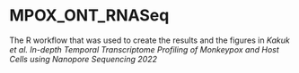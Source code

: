 # MPOX_ONT_RNASeq
The R workflow that was used to create the results and the figures in *Kakuk et al. In-depth Temporal Transcriptome Profiling of Monkeypox and Host Cells using Nanopore Sequencing 2022*




